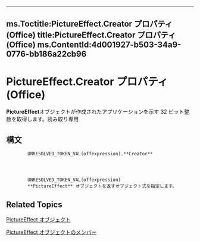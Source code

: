 

---
ms.Toctitle:PictureEffect.Creator プロパティ (Office)
title:PictureEffect.Creator プロパティ (Office)
ms.ContentId:4d001927-b503-34a9-0776-bb186a22cb96
---
# PictureEffect.Creator プロパティ (Office)




**PictureEffect**オブジェクトが作成されたアプリケーションを示す 32 ビット整数を取得します。読み取り専用

## 構文

            UNRESOLVED_TOKEN_VAL(offexpression).**Creator**




            UNRESOLVED_TOKEN_VAL(offexpression)
            **PictureEffect** オブジェクトを返すオブジェクト式を指定します。



## Related Topics

[PictureEffect オブジェクト](af3f742a-e082-1abd-7df2-d1fb2f57c8a2.md)

[PictureEffect オブジェクトのメンバー](df7a24cd-db6f-1ab1-e0e4-3b332ba27bd5.md)




